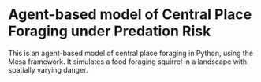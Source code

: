 # Agent-based model of Central Place Foraging under Predation Risk 

This is an agent-based model of central place foraging in Python, using the Mesa framework.
It simulates a food foraging squirrel in a landscape with spatially varying danger.
